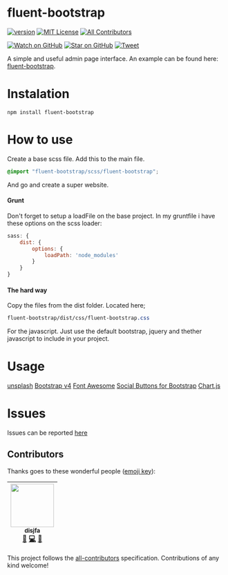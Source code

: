 # fluent-bootstrap

[![version][version-badge]][package]
[![MIT License][license-badge]][LICENSE]
[![All Contributors](https://img.shields.io/badge/all_contributors-1-orange.svg?style=flat-square)](#contributors)

[![Watch on GitHub][github-watch-badge]][github-watch]
[![Star on GitHub][github-star-badge]][github-star]
[![Tweet][twitter-badge]][twitter]

A simple and useful admin page interface. An example can be found here: [fluent-bootstrap](https://disjfa.github.io/fluent-bootstrap/).

# Instalation

```
npm install fluent-bootstrap
```

# How to use

Create a base scss file. Add this to the main file.

```scss
@import "fluent-bootstrap/scss/fluent-bootstrap";
```

And go and create a super website.

#### Grunt

Don't forget to setup a loadFile on the base project. In my gruntfile i have these options on the scss loader:
```js
sass: {
    dist: {
        options: {
            loadPath: 'node_modules'
        }
    }
}
```

#### The hard way

Copy the files from the dist folder. Located here;

```css
fluent-bootstrap/dist/css/fluent-bootstrap.css
```

For the javascript. Just use the default bootstrap, jquery and thether javascript to include in your project.

# Usage

[unsplash](https://unsplash.com/)
[Bootstrap v4](http://getbootstrap.com/)
[Font Awesome](http://fontawesome.io/)
[Social Buttons for Bootstrap](https://lipis.github.io/bootstrap-social/)
[Chart.js](http://www.chartjs.org/)

# Issues

Issues can be reported [here](https://github.com/disjfa/fluent-bootstrap/issues)

## Contributors

Thanks goes to these wonderful people ([emoji key](https://github.com/kentcdodds/all-contributors#emoji-key)):

<!-- ALL-CONTRIBUTORS-LIST:START - Do not remove or modify this section -->
| [<img src="https://avatars0.githubusercontent.com/u/632778?v=3" width="100px;"/><br /><sub>disjfa</sub>](http://www.disjfa.nl)<br />[📖](https://github.com/disjfa/fluent-bootstrap/commits?author=disjfa "Documentation") [💻](https://github.com/disjfa/fluent-bootstrap/commits?author=disjfa "Code") [💬](#question-disjfa "Answering Questions") |
| :---: |
<!-- ALL-CONTRIBUTORS-LIST:END -->

This project follows the [all-contributors](https://github.com/kentcdodds/all-contributors) specification. Contributions of any kind welcome!

[package]: https://www.npmjs.com/package/fluent-bootstrap
[version-badge]: https://img.shields.io/npm/v/fluent-bootstrap.svg?style=flat-square
[license]: https://github.com/disjfa/fluent-bootstrap/blob/master/LICENSE
[license-badge]: https://img.shields.io/npm/l/fluent-bootstrap.svg?style=flat-square
[github-watch-badge]: https://img.shields.io/github/watchers/disjfa/fluent-bootstrap.svg?style=social
[github-watch]: https://github.com/disjfa/fluent-bootstrap/watchers
[github-star-badge]: https://img.shields.io/github/stars/disjfa/fluent-bootstrap.svg?style=social
[github-star]: https://github.com/disjfa/fluent-bootstrap/stargazers
[twitter]: https://twitter.com/intent/tweet?text=Check%20out%20fluent-bootstrap!%20-%20Cool%20admin%20template!%20Thanks%20@disjfa%20https://github.com/disjfa/fluent-bootstrap%20%F0%9F%A4%97
[twitter-badge]: https://img.shields.io/twitter/url/https/github.com/disjfa/fluent-bootstrap.svg?style=social
